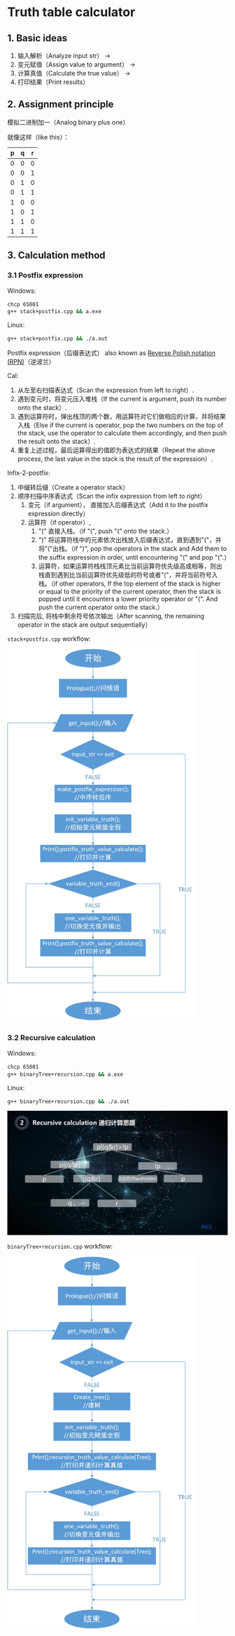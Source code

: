 # Truth table calculator

## 1. Basic ideas

1. 输入解析（Analyze input str） ->
2. 变元赋值（Assign value to argument） ->
3. 计算真值（Calculate the true value） ->
4. 打印结果（Print results）


## 2. Assignment principle

模拟二进制加一（Analog binary plus one）

就像这样（like this）：

| p | q | r |
|---|---|---|
| 0 | 0 | 0 |
| 0 | 0 | 1 |
| 0 | 1 | 0 |
| 0 | 1 | 1 |
| 1 | 0 | 0 |
| 1 | 0 | 1 |
| 1 | 1 | 0 |
| 1 | 1 | 1 |



## 3. Calculation method

### 3.1 Postfix expression

Windows:
```bash
chcp 65001
g++ stack+postfix.cpp && a.exe
```

Linux:
```bash
g++ stack+postfix.cpp && ./a.out
```

Postfix expression（后缀表达式） also known as [Reverse Polish notation (RPN)](https://en.wikipedia.org/wiki/Reverse_Polish_notation)（逆波兰）

Cal:

1. 从左至右扫描表达式（Scan the expression from left to right）.
2. 遇到变元时，将变元压入堆栈（If the current is argument, push its number onto the stack）.
3. 遇到运算符时，弹出栈顶的两个数，用运算符对它们做相应的计算，并将结果入栈（Else if the current is operator, pop the two numbers on the top of the stack, use the operator to calculate them accordingly, and then push the result onto the stack）.
4. 重复上述过程，最后运算得出的值即为表达式的结果（Repeat the above process, the last value in the stack is the result of the expression）.

Infix-2-postfix:

1. 中缀转后缀（Create a operator stack）
2. 顺序扫描中序表达式（Scan the infix expression from left to right）
    1. 变元（if argument）， 直接加入后缀表达式（Add it to the postfix expression directly）
    2. 运算符（if operator）,
        1. "(" 直接入栈。（if "(", push "(" onto the stack.）
        2. ")" 将运算符栈中的元素依次出栈放入后缀表达式，直到遇到"("，并将"("出栈。（if ")", pop the operators in the stack and Add them to the suffix expression in order, until encountering "(" and pop "(".）
        3. 运算符，如果运算符栈栈顶元素比当前运算符优先级高或相等，则出栈直到遇到比当前运算符优先级低的符号或者"("，并将当前符号入栈。（if other operators, If the top element of the stack is higher or equal to the priority of the current operator, then the stack is popped until it encounters a lower priority operator or "(". And push the current operator onto the stack.）
3. 扫描完后, 将栈中剩余符号依次输出（After scanning, the remaining operator in the stack are output sequentially）

`stack+postfix.cpp` workflow:

<img src="./__READMEimages__/postfix_exp.jpg" alt="Postfix expression workflow" width="430">


### 3.2 Recursive calculation

Windows:
```bash
chcp 65001
g++ binaryTree+recursion.cpp && a.exe
```

Linux:
```bash
g++ binaryTree+recursion.cpp && ./a.out
```

<img src="./__READMEimages__/RecursiveCal.jpg" alt="Recursive calculation">

`binaryTree+recursion.cpp` workflow:

<img src="./__READMEimages__/recursive_cal_w.jpg" alt="Recursive calculation workflow" width="430">


